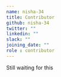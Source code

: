 ```yaml
---
name: nisha-34
title: Contributor
github: nisha-34
twitter: ""
linkedin: ""
slack: ""
joining_date: ""
role : contributor
---
```


Still waiting for this

